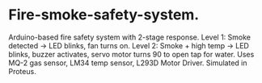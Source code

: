 # Fire-smoke-safety-system.
Arduino-based fire safety system with 2-stage response. Level 1: Smoke detected → LED blinks, fan turns on. Level 2: Smoke + high temp → LED blinks, buzzer activates, servo motor turns 90 to open tap for water. Uses MQ-2 gas sensor, LM34 temp sensor, L293D Motor Driver. Simulated in Proteus.
